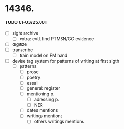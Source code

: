 # 14346.
#### TODO 01-03/25.001
- [ ] sight archive
  - [ ] extra: evtl. find PTMSN/GG evidence
- [ ] digitize
- [ ] transcribe
  - [ ] train model on FM hand
- [ ] devise tag system for patterns of writing at first sigth
  - [ ] patterns
    - [ ] prose
    - [ ] poetry
    - [ ] essai
    - [ ] general: register
    - [ ] mentioning p.
      - [ ] adressing p.
      - [ ] NER
    - [ ] dates mentions
    - [ ] writings mentions
      - [ ] others writings mentions
